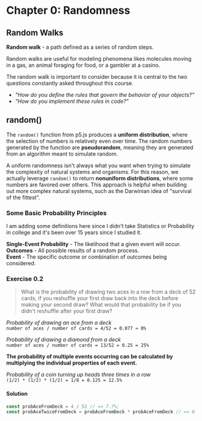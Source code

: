 # Chapter 0: Randomness

## Random Walks

**Random walk** - a path defined as a series of random steps.

Random walks are useful for modeling phenomena likes molecules moving in a gas, an animal foraging for food, or a gambler at a casino.

The random walk is important to consider because it is central to the two questions constantly asked throughout this course.

- _"How do you define the rules that govern the behavior of your objects?"_
- _"How do you implement these rules in code?"_

## random()

The `random()` function from p5.js produces a **uniform distribution**, where the selection of numbers is relatively even over time. The random numbers generated by the function are **pseudorandom**, meaning they are generated from an algorithm meant to simulate random.

A uniform randomness isn't always what you want when trying to simulate the complexity of natural systems and organisms. For this reason, we actually leverage `random()` to return **nonuniform distributions**, where some numbers are favored over others. This approach is helpful when building out more complex natural systems, such as the Darwinian idea of "survival of the fittest".

### Some Basic Probability Principles

I am adding some definitions here since I didn't take Statistics or Probability in college and it's been over 15 years since I studied it.

**Single-Event Probability** - The likelihood that a given event will occur.
**Outcomes** - All possible results of a random process.  
**Event** - The specific outcome or combination of outcomes being considered.

### Exercise 0.2  

> What is the probability of drawing two aces in a row from a deck of 52 cards, if you reshuffle your first draw back into the deck before making your second draw? What would that probability be if you didn't reshuffle after your first draw?

_Probability of drawing an ace from a deck_  
`number of aces / number of cards = 4/52 = 0.077 ≈ 8%`  

_Probability of drawing a diamond from a deck_  
`number of aces / number of cards = 13/52 = 0.25 = 25%`  

**The probability of multiple events occurring can be calculated by multiplying the individual properties of each event.**

_Probability of a coin turning up heads three times in a row_  
`(1/2) * (1/2) * (1/2) = 1/8 = 0.125 = 12.5%`  

#### Solution  

```typescript
const probAceFromDeck = 4 / 52 // => 7.7%;
const probAceTwiceFromDeck = probAceFromDeck * probAceFromDeck // => 0.6% ;
```


